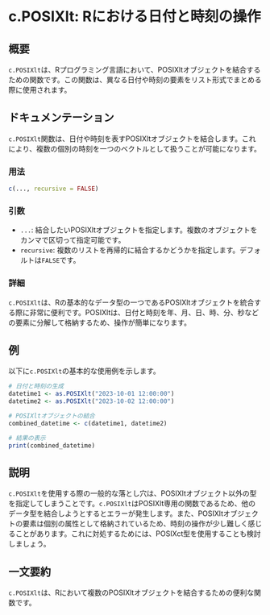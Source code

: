 <!--
Meta Description: # c.POSIXlt: Rにおける日付と時刻の操作 ## 概要 `c.POSIXlt`は、Rプログラミング言語において、POSIXltオブジェクトを結合するための関数です。この関数は、異なる日付や時刻の要素をリスト形式でまとめる際に使用されます。 ## ドキュメンテーション `c.POSIXlt`...
Meta Keywords: posixlt, recursive, false, datetime1, 2023
-->

# c.POSIXlt: Rにおける日付と時刻の操作

## 概要
`c.POSIXlt`は、Rプログラミング言語において、POSIXltオブジェクトを結合するための関数です。この関数は、異なる日付や時刻の要素をリスト形式でまとめる際に使用されます。

## ドキュメンテーション
`c.POSIXlt`関数は、日付や時刻を表すPOSIXltオブジェクトを結合します。これにより、複数の個別の時刻を一つのベクトルとして扱うことが可能になります。

### 用法
```R
c(..., recursive = FALSE)
```

### 引数
- `...`: 結合したいPOSIXltオブジェクトを指定します。複数のオブジェクトをカンマで区切って指定可能です。
- `recursive`: 複数のリストを再帰的に結合するかどうかを指定します。デフォルトは`FALSE`です。

### 詳細
`c.POSIXlt`は、Rの基本的なデータ型の一つであるPOSIXltオブジェクトを統合する際に非常に便利です。POSIXltは、日付と時刻を年、月、日、時、分、秒などの要素に分解して格納するため、操作が簡単になります。

## 例
以下に`c.POSIXlt`の基本的な使用例を示します。

```R
# 日付と時刻の生成
datetime1 <- as.POSIXlt("2023-10-01 12:00:00")
datetime2 <- as.POSIXlt("2023-10-02 12:00:00")

# POSIXltオブジェクトの結合
combined_datetime <- c(datetime1, datetime2)

# 結果の表示
print(combined_datetime)
```

## 説明
`c.POSIXlt`を使用する際の一般的な落とし穴は、POSIXltオブジェクト以外の型を指定してしまうことです。`c.POSIXlt`はPOSIXlt専用の関数であるため、他のデータ型を結合しようとするとエラーが発生します。また、POSIXltオブジェクトの要素は個別の属性として格納されているため、時刻の操作が少し難しく感じることがあります。これに対処するためには、POSIXct型を使用することも検討しましょう。

## 一文要約
`c.POSIXlt`は、Rにおいて複数のPOSIXltオブジェクトを結合するための便利な関数です。